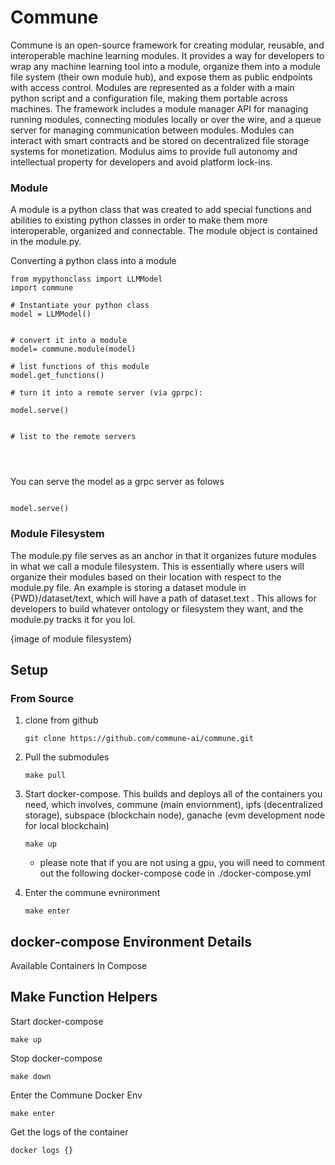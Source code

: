 # Commune

Commune is an open-source framework for creating modular, reusable, and interoperable machine learning modules. It provides a way for developers to wrap any machine learning tool into a module, organize them into a module file system (their own module hub), and expose them as public endpoints with access control. Modules are represented as a folder with a main python script and a configuration file, making them portable across machines. The framework includes a module manager API for managing running modules, connecting modules locally or over the wire, and a queue server for managing communication between modules. Modules can interact with smart contracts and be stored on decentralized file storage systems for monetization. Modulus aims to provide full autonomy and intellectual property for developers and avoid platform lock-ins.



### Module

A module is a python class that was created to add special functions and abilities to existing python classes in order to make them more interoperable, organized and connectable. The module object is contained in the module.py. 

Converting a python class into a module

```
from mypythonclass import LLMModel
import commune

# Instantiate your python class
model = LLMModel()


# convert it into a module 
model= commune.module(model)

# list functions of this module
model.get_functions()

# turn it into a remote server (via gprpc):

model.serve()


# list to the remote servers




````


You can serve the model as a grpc server as folows

```

model.serve()

```



### Module Filesystem

The module.py file serves as an anchor in that it organizes future modules in what we call a module filesystem. This is essentially where users will organize their modules based on their location with respect to the module.py file. An example is storing a dataset module in {PWD}/dataset/text, which will have a path of dataset.text . This allows for developers to build whatever ontology or filesystem they want, and the module.py tracks it for you lol.

{image of module filesystem}





## Setup

### From Source

1. clone from github
    ```
    git clone https://github.com/commune-ai/commune.git
    ```
2. Pull the submodules 
    ```
    make pull
    ```

3. Start docker-compose. This builds and deploys all of the containers you need, which involves, commune (main enviornment), ipfs (decentralized storage), subspace (blockchain node), ganache (evm development node for local blockchain)

    ```
    make up
    ```
    - please note that if you are not using a gpu, you will need to comment out the following docker-compose code in ./docker-compose.yml

4. Enter the commune evnironment 
    ```
    make enter
    ```


## docker-compose Environment Details

Available Containers In Compose


## Make Function Helpers

Start docker-compose
```
make up
```

Stop docker-compose

```
make down
```


Enter the Commune Docker Env
```
make enter
```

Get the logs of the container
```
docker logs {}
```





